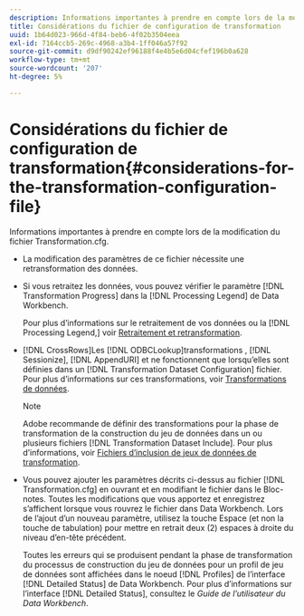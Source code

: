 ```yaml
---
description: Informations importantes à prendre en compte lors de la modification du fichier Transformation.cfg.
title: Considérations du fichier de configuration de transformation
uuid: 1b64d023-966d-4f84-beb6-4f02b3504eea
exl-id: 7164ccb5-269c-4968-a3b4-1ff046a57f92
source-git-commit: d9df90242ef96188f4e4b5e6d04cfef196b0a628
workflow-type: tm+mt
source-wordcount: '207'
ht-degree: 5%

---
```


# Considérations du fichier de configuration de transformation{#considerations-for-the-transformation-configuration-file}

Informations importantes à prendre en compte lors de la modification du fichier Transformation.cfg.

* La modification des paramètres de ce fichier nécessite une retransformation des données.
* Si vous retraitez les données, vous pouvez vérifier le paramètre [!DNL Transformation Progress] dans la [!DNL Processing Legend] de Data Workbench.

   Pour plus d’informations sur le retraitement de vos données ou la [!DNL Processing Legend,] voir [Retraitement et retransformation](../../../home/c-dataset-const-proc/c-reproc-retrans/c-unst-reproc-retrans.md).

* [!DNL CrossRows]Les  [!DNL ODBCLookup]transformations ,  [!DNL Sessionize],  [!DNL AppendURI]  et ne fonctionnent que lorsqu’elles sont définies dans un  [!DNL Transformation Dataset Configuration] fichier. Pour plus d’informations sur ces transformations, voir [Transformations de données](../../../home/c-dataset-const-proc/c-data-trans/c-abt-transf.md).

   >[!NOTE]
   >
   >Adobe recommande de définir des transformations pour la phase de transformation de la construction du jeu de données dans un ou plusieurs fichiers [!DNL Transformation Dataset Include]. Pour plus d’informations, voir [Fichiers d’inclusion de jeux de données de transformation](../../../home/c-dataset-const-proc/c-dataset-inc-files/c-types-dataset-inc-files/c-trans-dataset-inc-files.md#concept-c64aa78ed9ce40b8a0f4932c82ff5ace).

* Vous pouvez ajouter les paramètres décrits ci-dessus au fichier [!DNL Transformation.cfg] en ouvrant et en modifiant le fichier dans le Bloc-notes. Toutes les modifications que vous apportez et enregistrez s’affichent lorsque vous rouvrez le fichier dans Data Workbench. Lors de l’ajout d’un nouveau paramètre, utilisez la touche Espace (et non la touche de tabulation) pour mettre en retrait deux (2) espaces à droite du niveau d’en-tête précédent.

   Toutes les erreurs qui se produisent pendant la phase de transformation du processus de construction du jeu de données pour un profil de jeu de données sont affichées dans le noeud [!DNL Profiles] de l’interface [!DNL Detailed Status] de Data Workbench. Pour plus d’informations sur l’interface [!DNL Detailed Status], consultez le *Guide de l’utilisateur du Data Workbench*.
